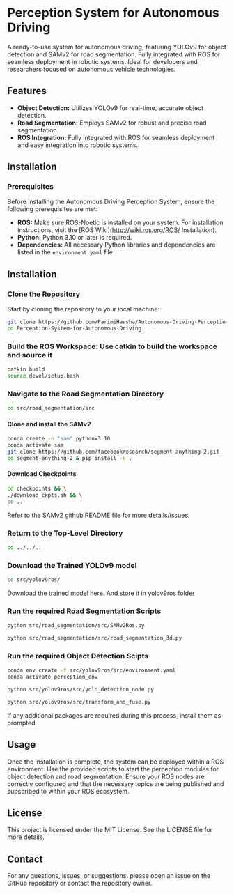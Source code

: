 # Perception System for Autonomous Driving

A ready-to-use system for autonomous driving, featuring YOLOv9 for object detection and SAMv2 for road segmentation. Fully integrated with ROS for seamless deployment in robotic systems. Ideal for developers and researchers focused on autonomous vehicle technologies.

## Features

- **Object Detection:** Utilizes YOLOv9 for real-time, accurate object detection.
- **Road Segmentation:** Employs SAMv2 for robust and precise road segmentation.
- **ROS Integration:** Fully integrated with ROS for seamless deployment and easy integration into robotic systems.

## Installation

### Prerequisites

Before installing the Autonomous Driving Perception System, ensure the following prerequisites are met:

- **ROS:** Make sure ROS-Noetic is installed on your system. For installation instructions, visit the [ROS Wiki](http://wiki.ros.org/ROS/
Installation).
- **Python:** Python 3.10 or later is required.
- **Dependencies:** All necessary Python libraries and dependencies are listed in the `environment.yaml` file.

## Installation

### Clone the Repository

Start by cloning the repository to your local machine:

```bash
git clone https://github.com/ParimiHarsha/Autonomous-Driving-Perception-System.git
cd Perception-System-for-Autonomous-Driving
```

### Build the ROS Workspace: Use catkin to build the workspace and source it

```bash
catkin build
source devel/setup.bash
```

### Navigate to the Road Segmentation Directory

```bash
cd src/road_segmentation/src
```

#### Clone and install the SAMv2

```bash
conda create -n "sam" python=3.10
conda activate sam
git clone https://github.com/facebookresearch/segment-anything-2.git
cd segment-anything-2 & pip install -e .
```

#### Download Checkpoints

```bash
cd checkpoints && \
./download_ckpts.sh && \
cd ..
```

Refer to the [SAMv2 github](https://github.com/facebookresearch/segment-anything-2) README file for more details/issues.

### Return to the Top-Level Directory

```bash
cd ../../..
```
### Download the Trained YOLOv9 model

```bash
cd src/yolov9ros/
```
Download the [trained model](https://drive.google.com/file/d/1UAX-7jSXQJcyRdumn8iXmwjfJxxyC9Tw/view?usp=sharing) here. And store it in yolov9ros folder

### Run the required Road Segmentation Scripts

```bash
python src/road_segmentation/src/SAMv2Ros.py
```

```bash
python src/road_segmentation/src/road_segmentation_3d.py
```

### Run the required Object Detection Scipts

```bash
conda env create -f src/yolov9ros/src/environment.yaml
conda activate perception_env
```

```bash
python src/yolov9ros/src/yolo_detection_node.py
```

```bash
python src/yolov9ros/src/transform_and_fuse.py
```

If any additional packages are required during this process, install them as prompted.

## Usage

Once the installation is complete, the system can be deployed within a ROS environment. Use the provided scripts to start the perception modules for object detection and road segmentation. Ensure your ROS nodes are correctly configured and that the necessary topics are being published and subscribed to within your ROS ecosystem.

## License

This project is licensed under the MIT License. See the LICENSE file for more details.

## Contact

For any questions, issues, or suggestions, please open an issue on the GitHub repository or contact the repository owner.
